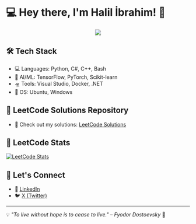 # 💻 Hey there, I'm Halil İbrahim! 👋

<p align="center">
  <a href="https://github.com/EXPERT2007">
    <img src="https://readme-typing-svg.demolab.com/?lines=AI%20%26%20ML%20Enthusiast;LeetCode%20Problem%20Solver;Passionate%20about%20Coding;Always%20Learning%20and%20Growing&font=Fira%20Code&center=true&width=440&height=45&color=f75c7e&vCenter=true&pause=1000&size=22" />
  </a>
</p>

## 🛠️ Tech Stack
- 💻 Languages: Python, C#, C++, Bash
- 🧠 AI/ML: TensorFlow, PyTorch, Scikit-learn
- 🛸 Tools: Visual Studio, Docker, .NET
- 💾 OS: Ubuntu, Windows

## 🚀 LeetCode Solutions Repository
- 🧩 Check out my solutions: [LeetCode Solutions](https://github.com/EXPERT2007/leetcode-solutions)

## 🧩 LeetCode Stats
[![LeetCode Stats](https://leetcard.jacoblin.cool/expert07?theme=dark&ext=contest)](https://leetcode.com/u/expert07/)

## 🤝 Let's Connect
- 💼 [LinkedIn](https://www.linkedin.com/in/halil-ibrahim-kutmur-bb7122332/)
- 🐦 [X (Twitter)](https://x.com/HalilKutmur2007)

---
💡 *"To live without hope is to cease to live." – Fyodor Dostoevsky* 🌟
